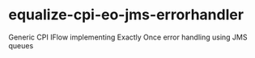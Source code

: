 # equalize-cpi-eo-jms-errorhandler
Generic CPI IFlow implementing Exactly Once error handling using JMS queues
